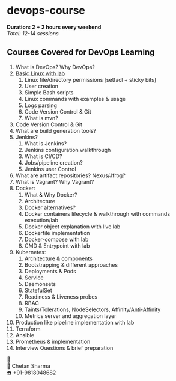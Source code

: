 # devops-course

**Duration: 2 + 2 hours every weekend**  
*Total: 12-14 sessions*  

## Courses Covered for DevOps Learning
1. What is DevOps? Why DevOps?
2. [Basic Linux with lab](linux/linux.md)
	1. Linux file/directory permissions [setfacl + sticky bits]
	2. User creation
	3. Simple Bash scripts
	4. Linux commands with examples & usage
	5. Logs parsing
	6. Code Version Control & Git
	7.  What is mvn?
3. Code Version Control & Git
4. What are build generation tools?
5. Jenkins?
	1. What is Jenkins?
	2. Jenkins configuration walkthrough
	3. What is CI/CD?
	4. Jobs/pipeline creation?
	5. Jenkins user Control
6. What are artifact repositories? Nexus/Jfrog?
7. What is Vagrant? Why Vagrant?
8. Docker:
	1. What & Why Docker?
	2. Architecture
	3. Docker alternatives?
	4. Docker containers lifecycle & walkthrough with commands execution/lab
	5. Docker object explanation with live lab
	6. Dockerfile implementation
	7. Docker-compose with lab
	8. CMD & Entrypoint with lab
9. Kubernetes:
	1. Architecture & components
	2. Bootstrapping & different approaches
	3. Deployments & Pods
	4. Service
	5. Daemonsets
	6. StatefulSet
	7. Readiness & Liveness probes
	8. RBAC
	9. Taints/Tolerations, NodeSelectors, Affinity/Anti-Affinity
	10. Metrics server and aggregation layer
10. Production like pipeline implementation with lab
11. Terraform
12.  Ansible
13. Prometheus & implementation
14. Interview Questions & brief preparation

:man:  
:name_badge: Chetan Sharma  
:phone: +91-9818048682  

